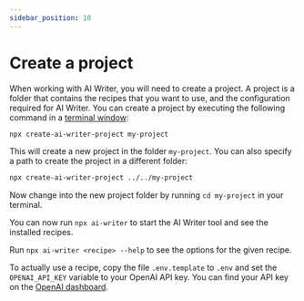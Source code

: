 ```yaml
---
sidebar_position: 10
---
```


# Create a project

When working with AI Writer, you will need to create a project. A project is a folder that contains the recipes that you want to use, and the configuration required for AI Writer. You can create a project by executing the following command in a [terminal window](./advanced/terminal-window):
    
```bash
npx create-ai-writer-project my-project
```

This will create a new project in the folder `my-project`. You can also specify a path to create the project in a different folder:

```bash
npx create-ai-writer-project ../../my-project
```

Now change into the new project folder by running `cd my-project` in your terminal. 

You can now run `npx ai-writer` to start the AI Writer tool and see the installed recipes.

Run `npx ai-writer <recipe> --help` to see the options for the given recipe.

To actually use a recipe, copy the file `.env.template` to `.env` and set the `OPENAI_API_KEY` variable to your OpenAI API key. You can find your API key on the [OpenAI dashboard](https://platform.openai.com/account/api-keys).